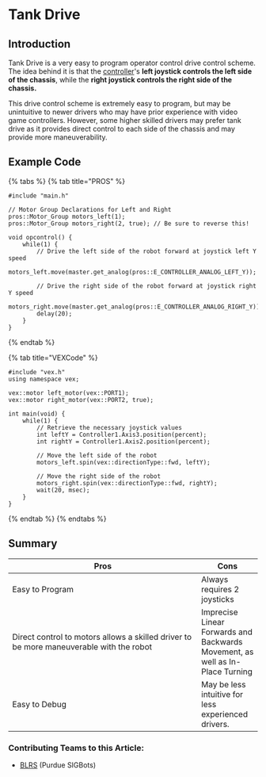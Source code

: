 # Tank Drive

## Introduction

Tank Drive is a very easy to program operator control drive control scheme. The idea behind it is that the [controller](../../vex-electronics/vex-electronics/vex-joystick.md)'s **left joystick controls the left side of the chassis**, while the **right joystick controls the right side of the chassis.**&#x20;

This drive control scheme is extremely easy to program, but may be unintuitive to newer drivers who may have prior experience with video game controllers. However, some higher skilled drivers may prefer tank drive as it provides direct control to each side of the chassis and may provide more maneuverability.

## Example Code

{% tabs %}
{% tab title="PROS" %}
```clike
#include "main.h"

// Motor Group Declarations for Left and Right
pros::Motor_Group motors_left(1);
pros::Motor_Group motors_right(2, true); // Be sure to reverse this!

void opcontrol() {
    while(1) {
        // Drive the left side of the robot forward at joystick left Y speed
        motors_left.move(master.get_analog(pros::E_CONTROLLER_ANALOG_LEFT_Y));
        
        // Drive the right side of the robot forward at joystick right Y speed
        motors_right.move(master.get_analog(pros::E_CONTROLLER_ANALOG_RIGHT_Y));
        delay(20);
    }
}
```
{% endtab %}

{% tab title="VEXCode" %}
```clike
#include "vex.h"
using namespace vex;

vex::motor left_motor(vex::PORT1);
vex::motor right_motor(vex::PORT2, true);

int main(void) {
    while(1) {
        // Retrieve the necessary joystick values
        int leftY = Controller1.Axis3.position(percent);
        int rightY = Controller1.Axis2.position(percent);
        
        // Move the left side of the robot
        motors_left.spin(vex::directionType::fwd, leftY);
        
        // Move the right side of the robot 
        motors_right.spin(vex::directionType::fwd, rightY);
        wait(20, msec);
    }
}
```
{% endtab %}
{% endtabs %}

## Summary

<table><thead><tr><th width="366">Pros</th><th>Cons</th></tr></thead><tbody><tr><td>Easy to Program</td><td>Always requires 2 joysticks</td></tr><tr><td>Direct control to motors allows a skilled driver to be more maneuverable with the robot</td><td>Imprecise Linear Forwards and Backwards Movement, as well as In-Place Turning</td></tr><tr><td>Easy to Debug</td><td>May be less intuitive for less experienced drivers.</td></tr></tbody></table>

### Contributing Teams to this Article:

* [BLRS](https://purduesigbots.com/) (Purdue SIGBots)
